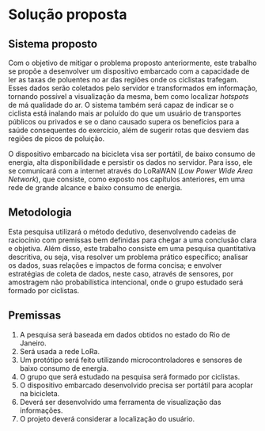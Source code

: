 # Solução proposta

## Sistema proposto

Com o objetivo de mitigar o problema proposto anteriormente, este trabalho se propõe a desenvolver um dispositivo embarcado com a capacidade de ler as taxas de poluentes no ar das regiões onde os ciclistas trafegam. Esses dados serão coletados pelo servidor e transformados em informação, tornando possível a visualização da mesma, bem como localizar _hotspots_ de má qualidade do ar. O sistema também será capaz de indicar se o ciclista está inalando mais ar poluído do que um usuário de transportes públicos ou privados e se o dano causado supera os benefícios para a saúde consequentes do exercício, além de sugerir rotas que desviem das regiões de picos de poluição.

O dispositivo embarcado na bicicleta visa ser portátil, de baixo consumo de energia, alta disponibilidade e persistir os dados no servidor. Para isso, ele se comunicará com a internet através do LoRaWAN (_Low Power Wide Area Network_), que consiste, como exposto nos capítulos anteriores, em uma rede de grande alcance e baixo consumo de energia.

## Metodologia

Esta pesquisa utilizará o método dedutivo, desenvolvendo cadeias de raciocínio com premissas bem definidas para chegar a uma conclusão clara e objetiva. Além disso, este trabalho consiste em uma pesquisa quantitativa descritiva, ou seja, visa resolver um problema prático específico; analisar os dados, suas relações e impactos de forma concisa; e envolver estratégias de coleta de dados, neste caso, através de sensores, por amostragem não probabilística intencional, onde o grupo estudado será formado por ciclistas.

## Premissas

1. A pesquisa será baseada em dados obtidos no estado do Rio de Janeiro.
2. Será usada a rede LoRa.
3. Um protótipo será feito utilizando microcontroladores e sensores de baixo consumo de energia.
4. O grupo que será estudado na pesquisa será formado por ciclistas.
5. O dispositivo embarcado desenvolvido precisa ser portátil para acoplar na bicicleta.
6. Deverá ser desenvolvido uma ferramenta de visualização das informações.
7. O projeto deverá considerar a localização do usuário.